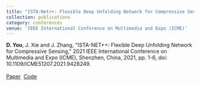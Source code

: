 ```yaml
---
title: "ISTA-Net++: Flexible Deep Unfolding Network for Compressive Sensing"
collection: publications
category: conferences
venue: 'IEEE International Conference on Multimedia and Expo (ICME)'
---
```


**D. You**, J. Xie and J. Zhang, "ISTA-NET++: Flexible Deep Unfolding Network for Compressive Sensing," 2021 IEEE International Conference on Multimedia and Expo (ICME), Shenzhen, China, 2021, pp. 1-6, doi: 10.1109/ICME51207.2021.9428249. <br><br> [Paper](https://ieeexplore.ieee.org/document/9428249) &nbsp;[Code](https://github.com/jianzhangcs/ISTA-Netpp) 





